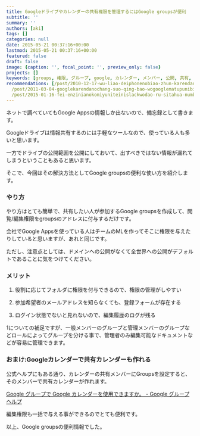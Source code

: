 ```yaml
---
title: Googleドライブやカレンダーの共有権限を管理するにはGoogle groupsが便利
subtitle: ''
summary: ''
authors: [aki]
tags: []
categories: null
date: 2015-05-21 00:37:16+00:00
lastmod: 2015-05-21 00:37:16+00:00
featured: false
draft: false
image: {caption: '', focal_point: '', preview_only: false}
projects: []
keywords: [groups, 権限, グループ, google, カレンダー, メンバー, 公開, 共有, 編集, ヘルプ]
recommendations: [/post/2010-12-17-wu-liao-deiphonenobiao-zhun-karendaniakapera-slash-he-chang-karendawobiao-shi-surufang-fa/,
  /post/2011-03-04-googlekarendanochang-suo-qing-bao-wogooglematupunibiao-shi-surufang-fa/,
  /post/2015-01-16-fei-enzinianokomiyuniteinislackwodao-ru-sitahua-number-ingress/]
---
```

ネットで調べていてもGoogle Appsの情報しか出ないので、備忘録として書きます。

  

Googleドライブは情報共有するのには手軽なツールなので、使っている人も多いと思います。

一方でドライブの公開範囲を公開にしておいて、出すべきではない情報が漏れてしまうということもあると思います。

そこで、今回はその解決方法としてGoogle groupsの便利な使い方を紹介します。

  

### やり方

  

やり方はとても簡単で、共有したい人が参加するGoogle groupsを作成して、閲覧/編集権限をgroupsのアドレスに付与するだけです。

  

会社でGoogle Appsを使っている人はチームのMLを作ってそこに権限を与えたりしていると思いますが、あれと同じです。

ただし、注意点としては、ドメインへの公開がなくて全世界への公開がデフォルトであることに気をつけてください。

  

### メリット

  

1. 役割に応じてフォルダに権限を付与できるので、権限の管理がしやすい

2. 参加希望者のメールアドレスを知らなくても、登録フォームが存在する

3. ログイン状態でないと見れないので、編集履歴のログが残る

  

1についての補足ですが、一般メンバーのグループと管理メンバーのグループなどロールによってグループを分ける事で、管理者のみ編集可能なドキュメントなどが容易に管理できます。

  

### おまけ:Googleカレンダーで共有カレンダーも作れる

  

公式ヘルプにもある通り、カレンダーの共有メンバーにGroupsを設定すると、そのメンバーで共有カレンダーが作れます。

  

[Google グループで Google カレンダーを使用できますか。 - Google グループ ヘルプ](https://support.google.com/groups/answer/60652?hl=ja)

  

編集権限も一括で与える事ができるのでとても便利です。

  

以上、Google groupsの便利情報でした。

  


